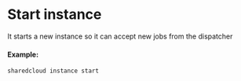 # Start instance

It starts a new instance so it can accept new jobs from the dispatcher

#### Example:

```
sharedcloud instance start
```

